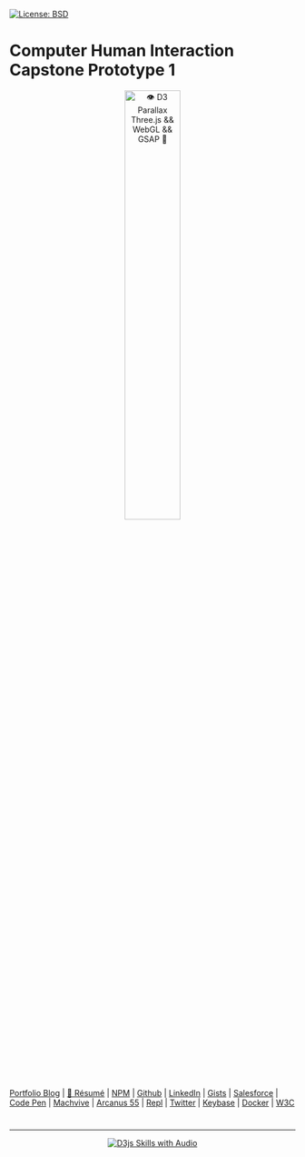 [![License: BSD](https://badgen.net/badge/license/BSD/orange)](https://opensource.org/licenses/BSD-3-Clause)
# Computer Human Interaction Capstone Prototype 1

<p align="center">
  <a target="_blank" href="https://neodigm.github.io/chi_capstone_prototype1/">
  <img src="https://neodigm.github.io/chi_capstone_prototype1/neodigm_mobile_app_invision_chi_capstone.png" title="🦄 AWS Amplify && GraphQL && TypeScript && Go  🍰" alt="👁️ D3 Parallax Three.js && WebGL && GSAP 🍭"
       style="width: 44%">
  </a>
</p>

#
[Portfolio Blog](https://www.theScottKrause.com) |
[🚀 Résumé](https://thescottkrause.com/Arcanus_Scott_C_Krause_2020.pdf) |
[NPM](https://www.npmjs.com/~neodigm) |
[Github](https://github.com/neodigm) |
[LinkedIn](https://www.linkedin.com/in/neodigm24/) |
[Gists](https://gist.github.com/neodigm?direction=asc&sort=created) |
[Salesforce](https://trailblazer.me/id/skrause) |
[Code Pen](https://codepen.io/neodigm24) |
[Machvive](https://machvive.com/) |
[Arcanus 55](https://www.arcanus55.com/) |
[Repl](https://repl.it/@neodigm) |
[Twitter](https://twitter.com/neodigm24) |
[Keybase](https://keybase.io/neodigm) |
[Docker](https://hub.docker.com/u/neodigm) |
[W3C](https://www.w3.org/users/123844)
#
---
<p align="center">
  <a target="_blank" href="https://thescottkrause.com/d3_datavis_skills.html">
  <img src="https://repository-images.githubusercontent.com/178555357/2b6ad880-7aa0-11ea-8dde-63e70187e3e9" title="D3js Skills with Audio">
  </a>
</p>
